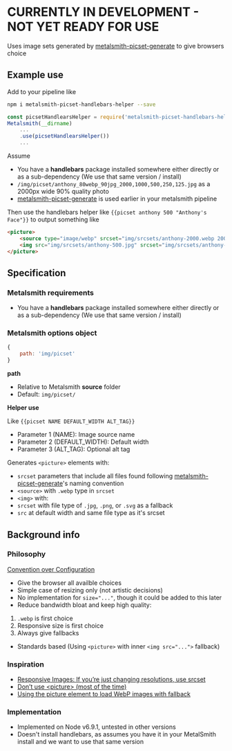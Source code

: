 # CURRENTLY IN DEVELOPMENT - NOT YET READY FOR USE

Uses image sets generated by [metalsmith-picset-generate](https://github.com/AnthonyAstige/metalsmith-picset-generate) to give browsers choice

## Example use

Add to your pipeline like

```sh
npm i metalsmith-picset-handlebars-helper --save
```

```javascript
const picsetHandlearsHelper = require('metalsmith-picset-handlebars-helper')
Metalsmith(__dirname)
	...
	.use(picsetHandlearsHelper())
	...
```

Assume

 * You have a **handlebars** package installed somewhere either directly or as a sub-dependency (We use that same version / install)
 * `/img/picset/anthony_80webp_90jpg_2000,1000,500,250,125.jpg` as a 2000px wide 90% quality photo
 * [metalsmith-picset-generate](https://github.com/AnthonyAstige/metalsmith-picset-generate) is used earlier in your metalsmith pipeline

Then use the handlebars helper like `{{picset anthony 500 "Anthony's Face"}}` to output something like

```html
<picture>
	<source type="image/webp" srcset="img/srcsets/anthony-2000.webp 2000w, img/srcsets/anthony-1000.webp 1000w, img/srcsets/anthony-500.webp 500w, img/srcsets/anthony-250.webp 250w, img/srcsets/anthony-125.webp 125w">
	<img src="img/srcsets/anthony-500.jpg" srcset="img/srcsets/anthony-2000.jpg 2000w, img/srcsets/anthony-1000.jpg 1000w, img/srcsets/anthony-500.jpg 500w, img/srcsets/anthony-250.jpg 250w, img/srcsts/anthony-125.jpg 125w" alt="Anthony's Face" />
</picture>
```
## Specification

### Metalsmith requirements

 * You have a **handlebars** package installed somewhere either directly or as a sub-dependency (We use that same version / install)

### Metalsmith options object

```javascript
{
	path: 'img/picset'
}
```

**path**

* Relative to Metalsmith **source** folder
* Default: `img/picset/`

**Helper use**

Like `{{picset NAME DEFAULT_WIDTH ALT_TAG}}`

 * Parameter 1 (NAME): Image source name
 * Parameter 2 (DEFAULT_WIDTH): Default width
 * Parameter 3 (ALT_TAG): Optional alt tag

Generates `<picture>` elements with:

* `srcset` parameters that include all files found following [metalsmith-picset-generate](https://github.com/AnthonyAstige/metalsmith-picset-generate)'s naming convention
* `<source>` with `.webp` type in `srcset`
* `<img>` with:
 * `srcset` with file type of `.jpg`, `.png`, or `.svg` as a fallback
 * `src` at default width and same file type as it's srcset

## Background info

### Philosophy

[Convention over Configuration](https://en.wikipedia.org/wiki/Convention_over_configuration)

* Give the browser all availble choices
* Simple case of resizing only (not artistic decisions)
 * No implementation for `size="..."`, though it could be added to this later
* Reduce bandwidth bloat and keep high quality:
 1. `.webp` is first choice
 1. Responsive size is first choice
 1. Always give fallbacks
* Standards based (Using `<picture>` with inner `<img src="...">` fallback)

### Inspiration

* [Responsive Images: If you’re just changing resolutions, use srcset](https://css-tricks.com/responsive-images-youre-just-changing-resolutions-use-srcset/)
* [Don’t use \<picture\> (most of the time)](https://cloudfour.com/thinks/dont-use-picture-most-of-the-time/)
* [Using the picture element to load WebP images with fallback](https://walterebert.com/blog/using-the-picture-element-to-load-webp-images-with-fallback/)

### Implementation

* Implemented on Node v6.9.1, untested in other versions
* Doesn't install handlebars, as assumes you have it in your MetalSmith install and we want to use that same version
